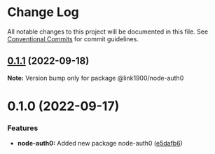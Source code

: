 # Change Log

All notable changes to this project will be documented in this file.
See [Conventional Commits](https://conventionalcommits.org) for commit guidelines.

<a name="0.1.1"></a>
## [0.1.1](https://github.com/projects/link1900/repos/link1900/compare/diff?targetBranch=refs%2Ftags%2F@link1900/node-auth0@0.1.0&sourceBranch=refs%2Ftags%2F@link1900/node-auth0@0.1.1) (2022-09-18)

**Note:** Version bump only for package @link1900/node-auth0





<a name="0.1.0"></a>
# 0.1.0 (2022-09-17)


### Features

* **node-auth0:** Added new package node-auth0 ([e5dafb6](https://github.com/projects/link1900/repos/link1900/commits/e5dafb6))
